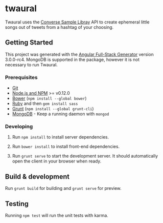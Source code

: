 # twaural
  Twaural uses the [Converse Sample Libray](http://conversesamplelibrary.com) API to create ephemeral little songs out of tweets   from a hashtag of your choosing. 




## Getting Started
  This project was generated with the [Angular Full-Stack Generator](https://github.com/DaftMonk/generator-angular-fullstack)     version 3.0.0-rc4. MongoDB is supported in the package, however it is not necessary to run Twaural.

### Prerequisites

- [Git](https://git-scm.com/)
- [Node.js and NPM](nodejs.org) >= v0.12.0
- [Bower](bower.io) (`npm install --global bower`)
- [Ruby](https://www.ruby-lang.org) and then `gem install sass`
- [Grunt](http://gruntjs.com/) (`npm install --global grunt-cli`)
- [MongoDB](https://www.mongodb.org/) - Keep a running daemon with `mongod`

### Developing

1. Run `npm install` to install server dependencies.

2. Run `bower install` to install front-end dependencies.

4. Run `grunt serve` to start the development server. It should automatically open the client in your browser when ready.

## Build & development

Run `grunt build` for building and `grunt serve` for preview.

## Testing

Running `npm test` will run the unit tests with karma.
